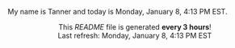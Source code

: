 My name is Tanner and today is Monday, January 8, 4:13 PM EST.

<p align="center">This <i>README</i> file is generated <b>every 3 hours</b>!</br>Last refresh: Monday, January 8, 4:13 PM EST<br /></p>
